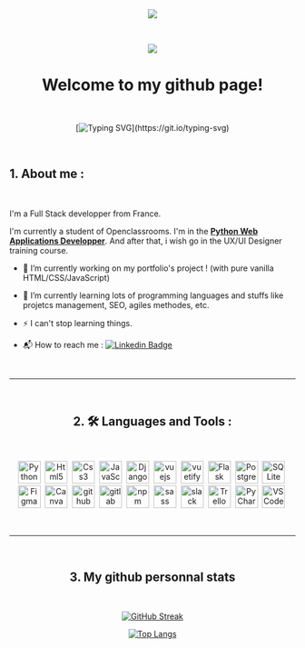 <div id="welcome" align="center">
  <img src="https://media.giphy.com/media/xT0BKpqAaJczduXXJ6/giphy.gif"/>

  &nbsp;

  <img src="https://komarev.com/ghpvc/?username=pierrertec&color=yellowgreen&style=for-the-badge"/>
  <h1>Welcome to my github page!</h1>
</div>
<div id="badges">

</div>
  &nbsp;


<div id="hello" align="center">

  [![Typing SVG](https://readme-typing-svg.demolab.com?font=Fira+Code&duration=4000&pause=600&color=2FF7D3&center=true&width=600&height=100&lines=Hi+!+%F0%9F%A4%9E+Nice+to+meet+you+!;+I'm+Pierre+!+%F0%9F%98%81+And+this+is+my+github+profile.)](https://git.io/typing-svg)

  &nbsp;

</div>

## 1. About me :
  &nbsp;

I'm a Full Stack developper from France. <img src="https://upload.wikimedia.org/wikipedia/commons/thumb/b/bc/Flag_of_France_%281794%E2%80%931815%2C_1830%E2%80%931974%2C_2020%E2%80%93present%29.svg/165px-Flag_of_France_%281794%E2%80%931815%2C_1830%E2%80%931974%2C_2020%E2%80%93present%29.svg.png" height="10px"/>

I'm currently a student of Openclassrooms. I'm in the <a href="https://openclassrooms.com/fr/paths/518-developpeur-dapplication-python" target="_blank">**Python Web Applications Developper**</a>. And after that, i wish go in the UX/UI Designer training course.

- 🔭 I’m currently working on my portfolio's project ! (with pure vanilla HTML/CSS/JavaScript)

- 🌱 I’m currently learning lots of programming languages and stuffs like projetcs management, SEO, agiles methodes, etc.

- ⚡ I can't stop learning things.

- 📬 How to reach me : [![Linkedin Badge](https://img.shields.io/badge/LinkedIn-blue?style=flat-square&logo=Linkedin&logoColor=white)](https%3A%2F%2Fwww.linkedin.com%2Fin%2Fpierre-rondeau%2F/https%3A%2F%2Fwww.linkedin.com%2Fin%2Fpierre-rondeau%2F/)

&nbsp;


---
<div id="snippets" align="center">
  &nbsp;

  ## 2. :hammer_and_wrench: Languages and Tools :
  &nbsp;

  <img src="https://cdn.jsdelivr.net/gh/devicons/devicon/icons/python/python-original.svg" title="Python" alt="Python" width="40" height="40"/>&nbsp;
  <img src="https://cdn.jsdelivr.net/gh/devicons/devicon/icons/html5/html5-original-wordmark.svg" title="Html5" alt="Html5" width="40" height="40"/>&nbsp;
  <img src="https://cdn.jsdelivr.net/gh/devicons/devicon/icons/css3/css3-original.svg" title="Css3" alt="Css3" width="40" height="40"/>&nbsp;
  <img src="https://cdn.jsdelivr.net/gh/devicons/devicon/icons/javascript/javascript-original.svg" title="JavaScript" alt="JavaScript" width="40" height="40"/>&nbsp;
  <img src="https://cdn.jsdelivr.net/gh/devicons/devicon/icons/django/django-plain.svg" title="Django" alt="Django" width="40" height="40"/>&nbsp;
  <img src="https://cdn.jsdelivr.net/gh/devicons/devicon/icons/vuejs/vuejs-original.svg" title="vuejs" alt="vuejs" width="40" height="40"/>&nbsp;
  <img src="https://cdn.jsdelivr.net/gh/devicons/devicon/icons/vuetify/vuetify-original.svg" title="vuetify" alt="vuetify" width="40" height="40"/>&nbsp;
  <img src="https://cdn.jsdelivr.net/gh/devicons/devicon/icons/flask/flask-original.svg" title="Flask" alt="Flask" width="40" height="40"/>&nbsp;
  <img src="https://cdn.jsdelivr.net/gh/devicons/devicon/icons/postgresql/postgresql-original.svg" title="PostgreSQL" alt="PostgreSQL" width="40" height="40"/>&nbsp;
  <img src="https://cdn.jsdelivr.net/gh/devicons/devicon/icons/sqlite/sqlite-original.svg" title="SQLite" alt="SQLite" width="40" height="40"/>&nbsp;
  <img src="https://cdn.jsdelivr.net/gh/devicons/devicon/icons/figma/figma-original.svg" title="Figma" alt="Figma" width="40" height="40"/>&nbsp;
  <img src="https://cdn.jsdelivr.net/gh/devicons/devicon/icons/canva/canva-original.svg" title="Canva" alt="Canva" width="40" height="40"/>&nbsp;
  <img src="https://cdn.jsdelivr.net/gh/devicons/devicon/icons/github/github-original.svg" title="github" alt="github" width="40" height="40"/>&nbsp;
  <img src="https://cdn.jsdelivr.net/gh/devicons/devicon/icons/gitlab/gitlab-original.svg" title="gitlab" alt="gitlab" width="40" height="40"/>&nbsp;
  <img src="https://cdn.jsdelivr.net/gh/devicons/devicon/icons/npm/npm-original-wordmark.svg" title="npm" alt="npm" width="40" height="40"/>&nbsp;
  <img src="https://cdn.jsdelivr.net/gh/devicons/devicon/icons/sass/sass-original.svg" title="sass" alt="sass" width="40" height="40"/>&nbsp;
  <img src="https://cdn.jsdelivr.net/gh/devicons/devicon/icons/slack/slack-original.svg" title="slack" alt="slack" width="40" height="40"/>&nbsp;
  <img src="https://cdn.jsdelivr.net/gh/devicons/devicon/icons/trello/trello-plain.svg" title="Trello" alt="Trello" width="40" height="40"/>&nbsp;
  <img src="https://cdn.jsdelivr.net/gh/devicons/devicon/icons/pycharm/pycharm-original.svg" title="PyCharm" alt="PyCharm" width="40" height="40"/>&nbsp;
  <img src="https://cdn.jsdelivr.net/gh/devicons/devicon/icons/vscode/vscode-original.svg" title="VSCode" alt="VSCode" width="40" height="40"/>&nbsp;
</div>
&nbsp;

---

<div id="mystats" align="center">
  &nbsp;

## 3. My github personnal stats
  &nbsp;

  [![GitHub Streak](http://github-readme-streak-stats.herokuapp.com?user=PierreRtec&theme=prussian&hide_border=true&border_radius=8&locale=fr&date_format=n%2Fj%5B%2FY%5D&mode=weekly&stroke=30A6DD)](https://git.io/streak-stats)


  [![Top Langs](https://github-readme-stats.vercel.app/api/top-langs/?username=PierreRtec&layout=compact&theme=prussian)](https://github.com/anuraghazra/github-readme-stats)

</div>

